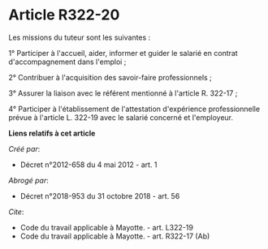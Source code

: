 # Article R322-20

Les missions du tuteur sont les suivantes : 

1° Participer à l'accueil, aider, informer et guider le salarié en contrat d'accompagnement dans l'emploi ; 

2° Contribuer à l'acquisition des savoir-faire professionnels ; 

3° Assurer la liaison avec le référent mentionné à l'article R. 322-17 ; 

4° Participer à l'établissement de l'attestation d'expérience professionnelle prévue à l'article L. 322-19 avec le salarié
concerné et l'employeur.

**Liens relatifs à cet article**

_Créé par_:

  - Décret n°2012-658 du 4 mai 2012 - art. 1

_Abrogé par_:

  - Décret n°2018-953 du 31 octobre 2018 - art. 56

_Cite_:

  - Code du travail applicable à Mayotte. - art. L322-19
  - Code du travail applicable à Mayotte. - art. R322-17 (Ab)
